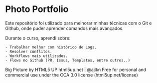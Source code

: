 # Photo Portfolio 

Este repositório foi utilizado para melhorar minhas técnicas com o Git e Github, onde puder aprender comandos mais avançados. 

Durante o curso, aprendi sobre: 
	
	- Trabalhar melhor com histórico de Logs. 
	- Resolver conflitos. 
	- Workflows mais utilizados. 
	- Flows no Github (PR, Issus, Templates, entre outros..) 

Big Picture by HTML5 UP
html5up.net | @ajlkn
Free for personal and commercial use under the CCA 3.0 license (html5up.net/license)
